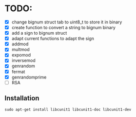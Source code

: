# TODO:

- [x] change bignum struct tab to uint8_t to store it in binary
- [x] create function to convert a string to bignum binary
- [x] add a sign to bignum struct
- [x] adapt current functions to adapt the sign
- [x] addmod
- [x] multmod
- [x] expomod
- [x] inversemod
- [x] genrandom
- [x] fermat
- [x] genrandomprime
- [ ] RSA

## Installation

`sudo apt-get install libcunit1 libcunit1-doc libcunit1-dev`
